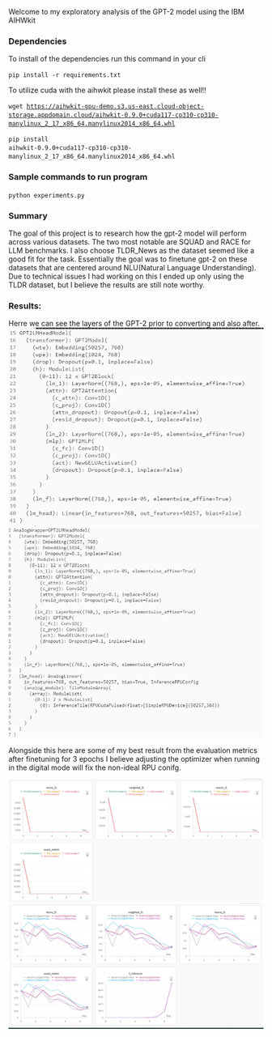 Welcome to my exploratory analysis of the GPT-2 model using the 
IBM AIHWkit 
### Dependencies ####
To install of the dependencies run this command in your cli

<code>pip install -r requirements.txt</code>

To utilize cuda with the aihwkit please install these as well!!

<code>wget https://aihwkit-gpu-demo.s3.us-east.cloud-object-storage.appdomain.cloud/aihwkit-0.9.0+cuda117-cp310-cp310-manylinux_2_17_x86_64.manylinux2014_x86_64.whl
</code>

<code>pip install aihwkit-0.9.0+cuda117-cp310-cp310-manylinux_2_17_x86_64.manylinux2014_x86_64.whl</code>

### Sample commands to run program ###

<code>python experiments.py </code>

### Summary ###
The goal of this project is to research how the gpt-2 model will perform
across various datasets. The two most notable are SQUAD and RACE for LLM
benchmarks. I also choose TLDR_News as the dataset seemed like a good fit for
the task. Essentially the goal was to finetune gpt-2 on these datasets that 
are centered around NLU(Natural Language Understanding). Due to technical issues I 
had working on this I ended up only using the TLDR dataset, but I believe the results are still note worthy.

### Results: ###
Herre we can see the layers of the GPT-2 prior to converting and also after.
![base-gpt](results\gpt-2_defaults.png)
![analog-gpt](results\gpt-2_analog_wrapping.png)

Alongside this here are some of my best result from the evaluation metrics after finetuning for 3 epochs
I believe adjusting the optimizer when running in the digital mode will fix the non-ideal RPU conifg.

![ideal](ideal_results.png)
![analog-gpt](results\non_ideal_results.png)
